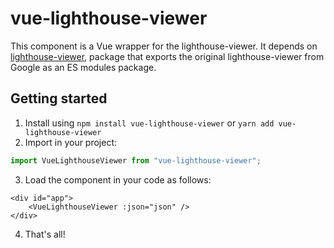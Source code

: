 # vue-lighthouse-viewer
This component is a Vue wrapper for the lighthouse-viewer. 
It depends on [lighthouse-viewer](../lighthouse-viewer), package that exports the original lighthouse-viewer from Google
as an ES modules package.

## Getting started
1. Install using `npm install vue-lighthouse-viewer` or `yarn add vue-lighthouse-viewer`
2. Import in your project:
```ts
import VueLighthouseViewer from "vue-lighthouse-viewer";
```
3. Load the component in your code as follows:
```vue
<div id="app">
    <VueLighthouseViewer :json="json" />
</div>
```
4. That's all!

